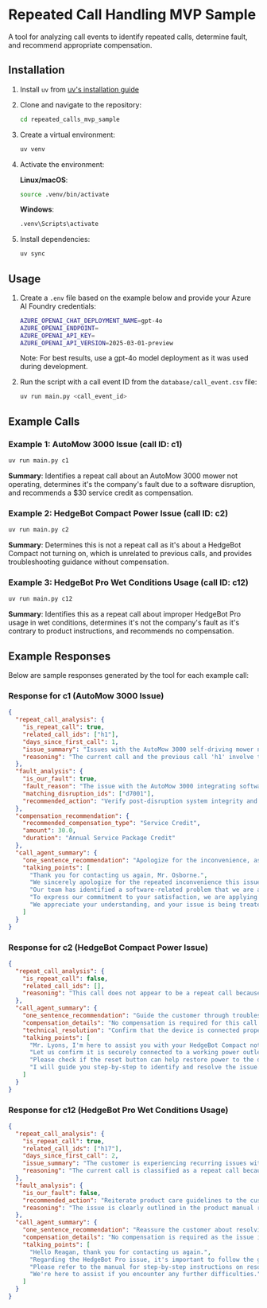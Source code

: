 # Repeated Call Handling MVP Sample

A tool for analyzing call events to identify repeated calls, determine fault, and recommend appropriate compensation.

## Installation

1. Install `uv` from [uv's installation guide](https://docs.astral.sh/uv/getting-started/installation/)

2. Clone and navigate to the repository:

   ```bash
   cd repeated_calls_mvp_sample
   ```

3. Create a virtual environment:

   ```bash
   uv venv
   ```

4. Activate the environment:

   **Linux/macOS**:

   ```bash
   source .venv/bin/activate
   ```

   **Windows**:

   ```bash
   .venv\Scripts\activate
   ```

5. Install dependencies:

   ```bash
   uv sync
   ```

## Usage

1. Create a `.env` file based on the example below and provide your Azure AI Foundry credentials:

   ```bash
   AZURE_OPENAI_CHAT_DEPLOYMENT_NAME=gpt-4o
   AZURE_OPENAI_ENDPOINT=
   AZURE_OPENAI_API_KEY=
   AZURE_OPENAI_API_VERSION=2025-03-01-preview
   ```

   Note: For best results, use a gpt-4o model deployment as it was used during development.

2. Run the script with a call event ID from the `database/call_event.csv` file:

   ```bash
   uv run main.py <call_event_id>
   ```

## Example Calls

### Example 1: AutoMow 3000 Issue (call ID: c1)

```bash
uv run main.py c1
```

**Summary**: Identifies a repeat call about an AutoMow 3000 mower not operating, determines it's the company's fault due to a software disruption, and recommends a $30 service credit as compensation.

### Example 2: HedgeBot Compact Power Issue (call ID: c2)

```bash
uv run main.py c2
```

**Summary**: Determines this is not a repeat call as it's about a HedgeBot Compact not turning on, which is unrelated to previous calls, and provides troubleshooting guidance without compensation.

### Example 3: HedgeBot Pro Wet Conditions Usage (call ID: c12)

```bash
uv run main.py c12
```

**Summary**: Identifies this as a repeat call about improper HedgeBot Pro usage in wet conditions, determines it's not the company's fault as it's contrary to product instructions, and recommends no compensation.

## Example Responses

Below are sample responses generated by the tool for each example call:

### Response for c1 (AutoMow 3000 Issue)

```json
{
  "repeat_call_analysis": {
    "is_repeat_call": true,
    "related_call_ids": ["h1"],
    "days_since_first_call": 1,
    "issue_summary": "Issues with the AutoMow 3000 self-driving mower not operating.",
    "reasoning": "The current call and the previous call 'h1' involve the same customer, the issue reported ('self-driving mower malfunction') pertains to the same product (AutoMow 3000), and the time between calls is within 7 days, spanning only 1 day. Additionally, the previous call suggested resolution by 2024-01-10, but the issue persists. This qualifies as a repeat call."
  },
  "fault_analysis": {
    "is_our_fault": true,
    "fault_reason": "The issue with the AutoMow 3000 integrating software and connectivity aspects correlates with the operational disruption resolved near the customer's issues, suggesting inadequate resolution or lingering impact.",
    "matching_disruption_ids": ["d7001"],
    "recommended_action": "Verify post-disruption system integrity and reliability for affected users, ensure timely updates to customers, and offer compensation if needed."
  },
  "compensation_recommendation": {
    "recommended_compensation_type": "Service Credit",
    "amount": 30.0,
    "duration": "Annual Service Package Credit"
  },
  "call_agent_summary": {
    "one_sentence_recommendation": "Apologize for the inconvenience, assure the customer we are resolving the issue, and inform them of a $30 service credit applied to their annual package for their patience.",
    "talking_points": [
      "Thank you for contacting us again, Mr. Osborne.",
      "We sincerely apologize for the repeated inconvenience this issue has caused.",
      "Our team has identified a software-related problem that we are actively working to resolve.",
      "To express our commitment to your satisfaction, we are applying a $30 credit to your annual service package.",
      "We appreciate your understanding, and your issue is being treated as a priority."
    ]
  }
}
```

### Response for c2 (HedgeBot Compact Power Issue)

```json
{
  "repeat_call_analysis": {
    "is_repeat_call": false,
    "related_call_ids": [],
    "reasoning": "This call does not appear to be a repeat call because the reason for the current call concerns the HedgeBot Compact device not turning on, which is unrelated to the expired Aquaspray X promotion discussed in a prior call."
  },
  "call_agent_summary": {
    "one_sentence_recommendation": "Guide the customer through troubleshooting steps to resolve the HedgeBot Compact power issue.",
    "compensation_details": "No compensation is required for this call.",
    "technical_resolution": "Confirm that the device is connected properly to a power source and perform a reset using the reset button on the device.",
    "talking_points": [
      "Mr. Lyons, I'm here to assist you with your HedgeBot Compact not powering on.",
      "Let us confirm it is securely connected to a working power outlet.",
      "Please check if the reset button can help restore power to the device.",
      "I will guide you step-by-step to identify and resolve the issue."
    ]
  }
}
```

### Response for c12 (HedgeBot Pro Wet Conditions Usage)

```json
{
  "repeat_call_analysis": {
    "is_repeat_call": true,
    "related_call_ids": ["h17"],
    "days_since_first_call": 2,
    "issue_summary": "The customer is experiencing recurring issues with their HedgeBot Pro related to usage in wet conditions, contrary to product usage instructions.",
    "reasoning": "The current call is classified as a repeat call because the issue pertains to the same product (HedgeBot Pro) and involves the same underlying cause (usage in conditions involving rain or moisture) as the previous call on 2024-05-10. Additionally, the time gap between the two calls is only 2 days, which is within the 7-day window defining a repeat call. Therefore, it meets all the criteria for a repeat call."
  },
  "fault_analysis": {
    "is_our_fault": false,
    "recommended_action": "Reiterate product care guidelines to the customer and advise not to operate the equipment in unsuitable conditions as per the manual.",
    "reasoning": "The issue is clearly outlined in the product manual regarding unsuitable use in wet conditions, which the customer has previously acknowledged as their mistake."
  },
  "call_agent_summary": {
    "one_sentence_recommendation": "Reassure the customer about resolving their concerns while clarifying proper product use in wet conditions.",
    "compensation_details": "No compensation is required as the issue is due to improper usage and not product malfunction.",
    "talking_points": [
      "Hello Reagan, thank you for contacting us again.",
      "Regarding the HedgeBot Pro issue, it's important to follow the guidelines which recommend against using it on wet hedges.",
      "Please refer to the manual for step-by-step instructions on resolving the error code, typically involving drying the appliance thoroughly and performing a reset.",
      "We're here to assist if you encounter any further difficulties."
    ]
  }
}
```
